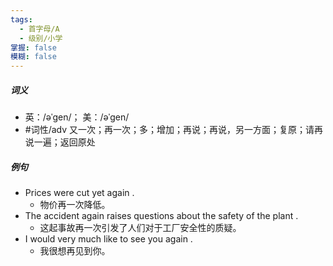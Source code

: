 ```yaml
---
tags:
  - 首字母/A
  - 级别/小学
掌握: false
模糊: false
---
```

##### 词义
- 英：/əˈɡen/； 美：/əˈɡen/
- #词性/adv  又一次；再一次；多；增加；再说；再说，另一方面；复原；请再说一遍；返回原处
##### 例句
- Prices were cut yet again .
	- 物价再一次降低。
- The accident again raises questions about the safety of the plant .
	- 这起事故再一次引发了人们对于工厂安全性的质疑。
- I would very much like to see you again .
	- 我很想再见到你。
